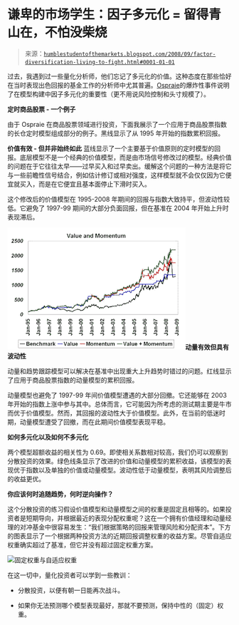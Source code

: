 <!--yml

分类：未分类

日期：2024-05-18 01:05:23

-->

# 谦卑的市场学生：因子多元化 = 留得青山在，不怕没柴烧

> 来源：[`humblestudentofthemarkets.blogspot.com/2008/09/factor-diversification-living-to-fight.html#0001-01-01`](https://humblestudentofthemarkets.blogspot.com/2008/09/factor-diversification-living-to-fight.html#0001-01-01)

过去，我遇到过一些量化分析师，他们忘记了多元化的价值。这种态度在那些恰好在当时表现出色回报的基金工作的分析师中尤其普遍。[Ospraie](http://www.bloomberg.com/apps/news?pid=20601087&sid=ac8G.pB.5TCI&refer=home)的爆炸性事件说明了在模型构建中因子多元化的重要性（更不用说风险控制和头寸规模了）。

**定时商品股票 - 一个例子**

由于 Ospraie 在商品股票领域进行投资，下面我展示了一个应用于商品股票指数的长仓定时模型组成部分的例子。黑线显示了从 1995 年开始的指数累积回报。

**价值有效 - 但并非始终如此** 蓝线显示了一个主要基于价值原则的定时模型的回报。底层模型不是一个经典的价值模型，而是由市场信号修改过的模型。经典价值的问题在于它往往太早——过早买入和过早卖出。缓解这个问题的一种方法是将它与一些前瞻性信号结合，例如估计修订或相对强度，这样模型就不会仅仅因为它便宜就买入，而是在它便宜且基本面停止下滑时买入。

这个修改后的价值模型在 1995-2008 年期间的回报与指数大致持平，但波动性较低。它避免了 1997-99 期间的大部分负面回报，但在基准在 2004 年开始上升时表现滞后。

![动量效应但波动性大](img/e83336a421955b36f7617035172ab19c.png)**动量有效但具有波动性**

动量和趋势跟踪模型可以解决在基准中出现重大上升趋势时错过的问题。红线显示了应用于商品股票指数的动量模型的累积回报。

动量模型也避免了 1997-99 年间价值模型遭遇的大部分回撤。它还能够在 2003 年开始的指数上涨中参与其中。总体而言，它可能因为所考虑的测试期主要是牛市而优于价值模型。然而，其回报的波动性大于价值模型。此外，在当前的低迷时期，动量模型遭受了回撤，而在此期间价值模型表现平稳。

**如何多元化以及如何不多元化**

两个模型超额收益的相关性为 0.69。即使相关系数相对较高，我们仍可以观察到分散投资的效果。绿色线条显示了改进的价值和动量模型的累积收益，该模型的表现优于指数以及单独的价值或动量模型。波动性低于动量模型，表明其风险调整后的收益更优。

**你应该何时追随趋势，何时逆向操作？**

这个分散投资的练习假设价值模型和动量模型之间的权重是固定且相等的。如果投资者是短期导向，并根据最近的表现分配权重呢？这在一个拥有价值经理和动量经理的对冲基金中很容易发生：“我们根据策略的回报来管理风险和分配资本”。下方的图表显示了一个根据两种投资方法的近期回报调整权重的收益方案。尽管自适应权重确实超过了基准，但它并没有超过固定权重方案。

![固定权重与自适应权重](https://blogger.googleusercontent.com/img/b/R29vZ2xl/AVvXsEg_QBsUUQaszeQVW7JBcBImNpaxP6OLidgHtBMRXY_UYXE1iEpKLb4qn-ASKzC4F-CYLhyphenhyphenCT92Tq73_KUtJ6SEEAmOlwV1UtAnvavc3Iidyz9wYt2_yMYvOfmc-6TtOJ45m-rt9iCd9jrIs/s1600-h/Fixed+vs+Adaptive+Wt.JPG)

[](https://blogger.googleusercontent.com/img/b/R29vZ2xl/AVvXsEg_QBsUUQaszeQVW7JBcBImNpaxP6OLidgHtBMRXY_UYXE1iEpKLb4qn-ASKzC4F-CYLhyphenhyphenCT92Tq73_KUtJ6SEEAmOlwV1UtAnvavc3Iidyz9wYt2_yMYvOfmc-6TtOJ45m-rt9iCd9jrIs/s1600-h/Fixed+vs+Adaptive+Wt.JPG)

在这一切中，量化投资者可以学到一些教训：

+   分散投资，以便有朝一日能再次战斗。

+   如果你无法预测哪个模型表现最好，那就不要预测，保持中性的（固定）权重。
